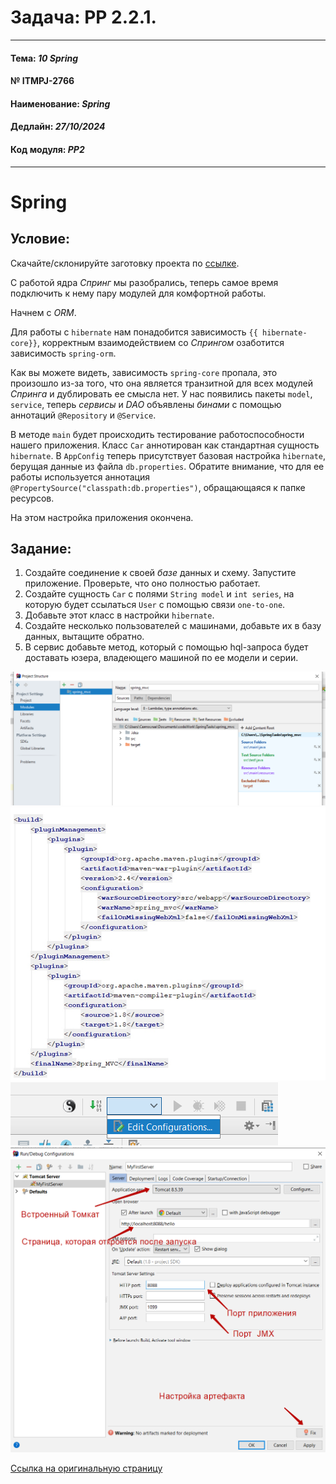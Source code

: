 # Задача: **PP 2.2.1.**

---

#### Тема: _10 Spring_
#### № **ITMPJ-2766**
#### Наименование: _Spring_
#### Дедлайн: _27/10/2024_
#### Код модуля: _PP2_

---
# Spring

## Условие:

Скачайте/склонируйте заготовку проекта по [ссылке](https://github.com/VanderDT/Task-5).

С работой ядра _Спринг_ мы разобрались, теперь самое время подключить к нему 
пару модулей для комфортной работы.

Начнем с _ORM_.

Для работы с `hibernate` нам понадобится зависимость `{{ hibernate-core}}`, корректным взаимодействием 
со _Спрингом_ озаботится зависимость `spring-orm`.

Как вы можете видеть, зависимость `spring-core` пропала, это произошло из-за того, 
что она является транзитной для всех модулей _Спринга_ и дублировать ее смысла нет.
У нас появились пакеты `model`, `service`, теперь _сервисы_ и _DAO_ объявлены _бинами_ 
с помощью аннотаций `@Repository` и `@Service`.

В методе `main` будет происходить тестирование работоспособности нашего приложения. 
Класс `Car` аннотирован как стандартная сущность `hibernate`. 
В `AppConfig` теперь присутствует базовая настройка `hibernate`, берущая данные из файла `db.properties`. 
Обратите внимание, что для ее работы используется аннотация `@PropertySource("classpath:db.properties")`, 
обращающаяся к папке ресурсов.

На этом настройка приложения окончена.

## Задание:

1. Создайте соединение к своей _базе_ данных и схему. Запустите приложение. 
Проверьте, что оно полностью работает.
2. Создайте сущность `Car` с полями `String model` и `int series`, на которую 
будет ссылаться `User` с помощью связи `one-to-one`.
3. Добавьте этот класс в настройки `hibernate`.
4. Создайте несколько пользователей с машинами, добавьте их в базу данных, вытащите обратно.
5. В сервис добавьте метод, который с помощью hql-запроса будет доставать юзера, 
владеющего машиной по ее модели и серии.

![Step1. Подключение модулей](/imgs/1.png)
![Step2. Добавление зависимостей](/imgs/2.png)
![Step3. Перейти в конфигурирование запуска](/imgs/3.png)
![Step4. Настроить конфигурацию запуска](/imgs/4.png)

[Ссылка на оригинальную страницу](http://jira.it-mentor.tech/browse/ITMPJ-2766)